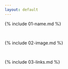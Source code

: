 ```yaml
---
layout: default
---
```


{% include 01-name.md %}

<br>

{% include 02-image.md %}

<br>

{% include 03-links.md %}

 
